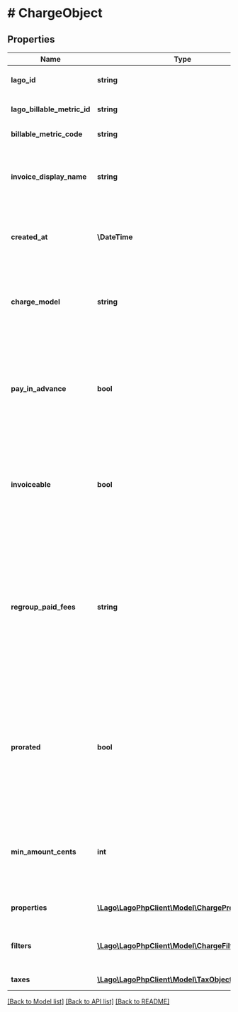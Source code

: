 # # ChargeObject

## Properties

Name | Type | Description | Notes
------------ | ------------- | ------------- | -------------
**lago_id** | **string** | Unique identifier of charge, created by Lago. |
**lago_billable_metric_id** | **string** | Unique identifier of the billable metric created by Lago. |
**billable_metric_code** | **string** | Unique code identifying a billable metric. |
**invoice_display_name** | **string** | Specifies the name that will be displayed on an invoice. If no value is set for this field, the name of the actual charge will be used as the default display name. |
**created_at** | **\DateTime** | The date and time when the charge was created. It is expressed in UTC format according to the ISO 8601 datetime standard. |
**charge_model** | **string** | Specifies the pricing model used for the calculation of the final fee. It can be &#x60;standard&#x60;, &#x60;graduated&#x60;, &#x60;graduated_percentage&#x60;, &#x60;package&#x60;, &#x60;percentage&#x60;, &#x60;volume&#x60; or &#x60;dynamic&#x60;. |
**pay_in_advance** | **bool** | This field determines the billing timing for this specific usage-based charge. When set to &#x60;true&#x60;, the charge is due and invoiced immediately. Conversely, when set to &#x60;false&#x60;, the charge is due and invoiced at the end of each billing period. |
**invoiceable** | **bool** | This field specifies whether the charge should be included in a proper invoice. If set to &#x60;false&#x60;, no invoice will be issued for this charge. You can only set it to &#x60;false&#x60; when &#x60;pay_in_advance&#x60; is &#x60;true&#x60;. |
**regroup_paid_fees** | **string** | This setting can only be configured if &#x60;pay_in_advance&#x60; is &#x60;true&#x60; and &#x60;invoiceable&#x60; is &#x60;false&#x60;. This field determines whether and when the charge fee should be included in the invoice. If &#x60;null&#x60;, no invoice will be issued for this charge fee. If &#x60;invoice&#x60;, an invoice will be generated at the end of the period, consolidating all charge fees with a succeeded payment status. |
**prorated** | **bool** | Specifies whether a charge is prorated based on the remaining number of days in the billing period or billed fully.  - If set to &#x60;true&#x60;, the charge is prorated based on the remaining days in the current billing period. - If set to &#x60;false&#x60;, the charge is billed in full. - If not defined in the request, default value is &#x60;false&#x60;. |
**min_amount_cents** | **int** | The minimum spending amount required for the charge, measured in cents and excluding any applicable taxes. It indicates the minimum amount that needs to be charged for each billing period. |
**properties** | [**\Lago\LagoPhpClient\Model\ChargeProperties**](ChargeProperties.md) | List of all thresholds utilized for calculating the charge. |
**filters** | [**\Lago\LagoPhpClient\Model\ChargeFilterObject[]**](ChargeFilterObject.md) | List of filters used to apply differentiated pricing based on additional event properties. |
**taxes** | [**\Lago\LagoPhpClient\Model\TaxObject[]**](TaxObject.md) | All taxes applied to the charge. | [optional]

[[Back to Model list]](../../README.md#models) [[Back to API list]](../../README.md#endpoints) [[Back to README]](../../README.md)
